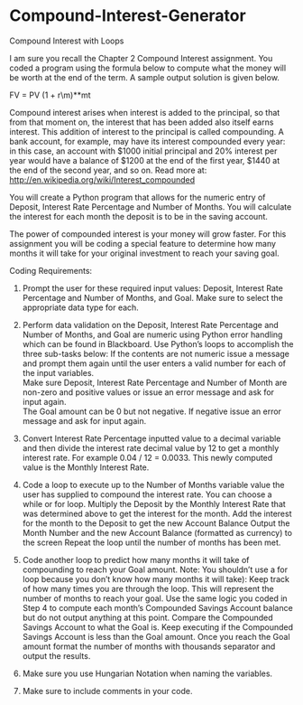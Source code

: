 # Compound-Interest-Generator


Compound Interest with Loops

I am sure you recall the Chapter 2 Compound Interest assignment.  You coded a program using the formula below to compute what the money will be worth at the end of the term.   A sample output solution is given below.  

FV = PV (1 + r\m)**mt

Compound interest arises when interest is added to the principal, so that from that moment on, the interest that has been added also itself earns interest. This addition of interest to the principal is called compounding. A bank account, for example, may have its interest compounded every year: in this case, an account with $1000 initial principal and 20% interest per year would have a balance of $1200 at the end of the first year, $1440 at the end of the second year, and so on.  Read more at: http://en.wikipedia.org/wiki/Interest_compounded

You will create a Python program that allows for the numeric entry of Deposit, Interest Rate Percentage and Number of Months.  You will calculate the interest for each month the deposit is to be in the saving account. 

The power of compounded interest is your money will grow faster.  For this assignment you will be coding a special feature to determine how many months it will take for your original investment to reach your saving goal.

Coding Requirements:
1. Prompt the user for these required input values:  Deposit, Interest Rate Percentage and Number of Months, and Goal. Make sure to select the appropriate data type for each. 

2. Perform data validation on the Deposit, Interest Rate Percentage and Number of Months, and Goal are numeric using Python error handling which can be found in Blackboard.  Use Python’s loops to accomplish the three sub-tasks below:
If the contents are not numeric issue a message and prompt them again until the user enters a valid number for each of the input variables.  
Make sure Deposit, Interest Rate Percentage and Number of Month are non-zero and positive values or issue an error message and ask for input again.  
The Goal amount can be 0 but not negative.  If negative issue an error message and ask for input again.  

3. Convert Interest Rate Percentage inputted value to a decimal variable and then divide the  interest rate decimal value by 12 to get a monthly interest rate.   For example 0.04 / 12 = 0.0033. This newly computed value is the Monthly Interest Rate.

4. Code a loop to execute up to the Number of Months variable value the user has supplied to compound the interest rate.  You can choose a while or for loop. 
Multiply the Deposit by the Monthly Interest Rate that was determined above to get the interest for the month. 
Add the interest for the month to the Deposit to get the new Account Balance
Output the Month Number and the new Account Balance (formatted as currency) to the screen
Repeat the loop until the number of months has been met.

5. Code another loop to predict how many months it will take of compounding to reach your Goal amount.  Note: You shouldn’t use a for loop because you don’t know how many months it will take):
Keep track of how many times you are through the loop.  This will represent the number of months to reach your goal.
Use the same logic you coded in Step 4 to compute each month’s Compounded Savings Account balance but do not output anything at this point. 
Compare the Compounded Savings Account to what the Goal is.  Keep executing if the Compounded Savings Account is less than the Goal amount.
Once you reach the Goal amount format the number of months with thousands separator and output the results.

6. Make sure you use Hungarian Notation when naming the variables.
7. Make sure to include comments in your code.
